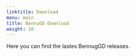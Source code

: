 ```yaml
---
linktitle: Download
menu: main
title: BennuGD Download
weight: 10
---
```


Here you can find the lastes BennugGD releases.
